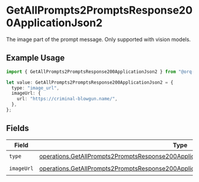 # GetAllPrompts2PromptsResponse200ApplicationJson2

The image part of the prompt message. Only supported with vision models.

## Example Usage

```typescript
import { GetAllPrompts2PromptsResponse200ApplicationJson2 } from "@orq-ai/node/models/operations";

let value: GetAllPrompts2PromptsResponse200ApplicationJson2 = {
  type: "image_url",
  imageUrl: {
    url: "https://criminal-blowgun.name/",
  },
};
```

## Fields

| Field                                                                                                                                                                                              | Type                                                                                                                                                                                               | Required                                                                                                                                                                                           | Description                                                                                                                                                                                        |
| -------------------------------------------------------------------------------------------------------------------------------------------------------------------------------------------------- | -------------------------------------------------------------------------------------------------------------------------------------------------------------------------------------------------- | -------------------------------------------------------------------------------------------------------------------------------------------------------------------------------------------------- | -------------------------------------------------------------------------------------------------------------------------------------------------------------------------------------------------- |
| `type`                                                                                                                                                                                             | [operations.GetAllPrompts2PromptsResponse200ApplicationJSONResponseBodyData1VersionsType](../../models/operations/getallprompts2promptsresponse200applicationjsonresponsebodydata1versionstype.md) | :heavy_check_mark:                                                                                                                                                                                 | N/A                                                                                                                                                                                                |
| `imageUrl`                                                                                                                                                                                         | [operations.GetAllPrompts2PromptsResponse200ApplicationJSONImageUrl](../../models/operations/getallprompts2promptsresponse200applicationjsonimageurl.md)                                           | :heavy_check_mark:                                                                                                                                                                                 | N/A                                                                                                                                                                                                |